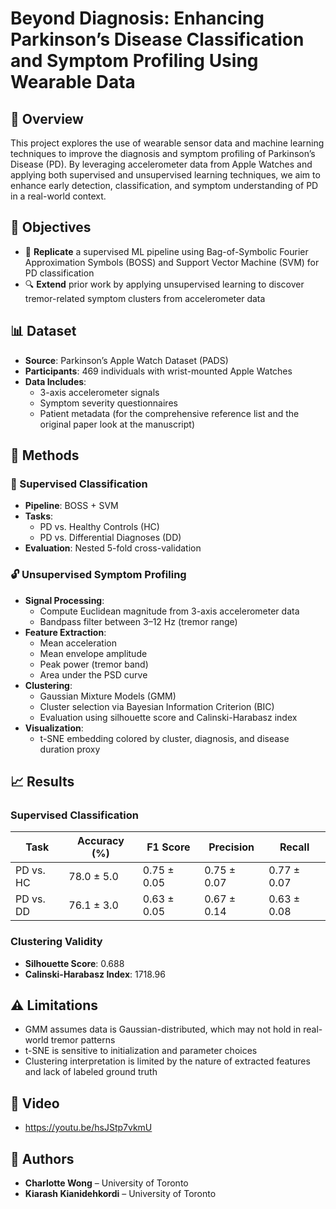 # Beyond Diagnosis: Enhancing Parkinson’s Disease Classification and Symptom Profiling Using Wearable Data

## 🧠 Overview

This project explores the use of wearable sensor data and machine learning techniques to improve the diagnosis and symptom profiling of Parkinson’s Disease (PD). By leveraging accelerometer data from Apple Watches and applying both supervised and unsupervised learning techniques, we aim to enhance early detection, classification, and symptom understanding of PD in a real-world context.

## 🎯 Objectives

- 🔁 **Replicate** a supervised ML pipeline using Bag-of-Symbolic Fourier Approximation Symbols (BOSS) and Support Vector Machine (SVM) for PD classification
- 🔍 **Extend** prior work by applying unsupervised learning to discover tremor-related symptom clusters from accelerometer data

## 📊 Dataset

- **Source**: Parkinson’s Apple Watch Dataset (PADS)
- **Participants**: 469 individuals with wrist-mounted Apple Watches
- **Data Includes**:
  - 3-axis accelerometer signals
  - Symptom severity questionnaires
  - Patient metadata
(for the comprehensive reference list and the original paper look at the manuscript)

## 🧪 Methods

### 🧭 Supervised Classification

- **Pipeline**: BOSS + SVM
- **Tasks**:
  - PD vs. Healthy Controls (HC)
  - PD vs. Differential Diagnoses (DD)
- **Evaluation**: Nested 5-fold cross-validation

### 🔓 Unsupervised Symptom Profiling

- **Signal Processing**:
  - Compute Euclidean magnitude from 3-axis accelerometer data
  - Bandpass filter between 3–12 Hz (tremor range)
- **Feature Extraction**:
  - Mean acceleration
  - Mean envelope amplitude
  - Peak power (tremor band)
  - Area under the PSD curve
- **Clustering**:
  - Gaussian Mixture Models (GMM)
  - Cluster selection via Bayesian Information Criterion (BIC)
  - Evaluation using silhouette score and Calinski-Harabasz index
- **Visualization**:
  - t-SNE embedding colored by cluster, diagnosis, and disease duration proxy

## 📈 Results

### Supervised Classification

| Task      | Accuracy (%) | F1 Score | Precision | Recall |
|-----------|--------------|----------|-----------|--------|
| PD vs. HC | 78.0 ± 5.0   | 0.75 ± 0.05 | 0.75 ± 0.07 | 0.77 ± 0.07 |
| PD vs. DD | 76.1 ± 3.0   | 0.63 ± 0.05 | 0.67 ± 0.14 | 0.63 ± 0.08 |

### Clustering Validity

- **Silhouette Score**: 0.688
- **Calinski-Harabasz Index**: 1718.96

## ⚠️ Limitations

- GMM assumes data is Gaussian-distributed, which may not hold in real-world tremor patterns
- t-SNE is sensitive to initialization and parameter choices
- Clustering interpretation is limited by the nature of extracted features and lack of labeled ground truth

## 🎥 Video
- https://youtu.be/hsJStp7vkmU

## 👥 Authors

- **Charlotte Wong** – University of Toronto  
- **Kiarash Kianidehkordi** – University of Toronto


